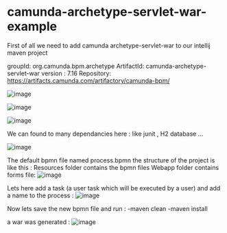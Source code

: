 # camunda-archetype-servlet-war-example

First of all we need to add camunda archetype-servlet-war to our intellij maven project

groupId: org.camunda.bpm.archetype
ArtifactId: camunda-archetype-servlet-war
version : 7.16
Repository: https://artifacts.camunda.com/artifactory/camunda-bpm/

![image](https://github.com/ghailen/camunda-archetype-servlet-war-example/assets/36199753/18bcd69b-219f-4bea-b4f8-fd4903630bf8)

![image](https://github.com/ghailen/camunda-archetype-servlet-war-example/assets/36199753/b4cdad43-4449-4cac-a8e2-baf8a804d0c7)

![image](https://github.com/ghailen/camunda-archetype-servlet-war-example/assets/36199753/9f64c71e-e6e2-41ea-a08c-d251339ad6ab)

We can found to many dependancies here : like junit , H2 database ...

![image](https://github.com/ghailen/camunda-archetype-servlet-war-example/assets/36199753/7efdf08d-0593-4d22-8e42-8ce51603da73)


The default bpmn file named process.bpmn
the structure of the project is like this :
Resources folder contains the bpmn files
Webapp folder contains forms file: 
![image](https://github.com/ghailen/camunda-archetype-servlet-war-example/assets/36199753/c11ca22e-56ad-46b4-9924-94db9a203282)

Lets here add a task (a user task which will be executed by a user)
and add a name to the process :
![image](https://github.com/ghailen/camunda-archetype-servlet-war-example/assets/36199753/c0ffd883-2b33-48b5-be2c-d6b95b11c2fc)


Now lets save the new bpmn file and run : 
-maven clean
-maven install

a war was generated :
![image](https://github.com/ghailen/camunda-archetype-servlet-war-example/assets/36199753/42e1965e-df36-4c98-8b0d-4b0f4ad1ebe4)

